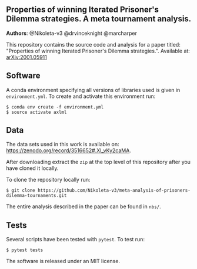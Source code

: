 Properties of winning Iterated Prisoner's Dilemma strategies. A meta
tournament analysis.
--------------------------------------

**Authors**: @Nikoleta-v3 @drvinceknight @marcharper

This repository contains the source code and analysis for a paper titled:
"Properties of winning Iterated Prisoner's Dilemma strategies.". Available at:
[arXiv:2001.05911](https://arxiv.org/abs/2001.05911)


## Software

A conda environment specifying all versions of libraries used is given in
`environment.yml`. To create and activate this environment run:

```
$ conda env create -f environment.yml
$ source activate axlml
```

## Data

The data sets used in this work is available on: https://zenodo.org/record/3516652#.Xl_vKy2caMA.

After downloading extract the `zip` at the top level of this repository after you
have cloned it locally.

To clone the repository locally run:

```
$ git clone https://github.com/Nikoleta-v3/meta-analysis-of-prisoners-dilemma-tournaments.git
```

The entire analysis described in the paper can be found in `nbs/`.

## Tests

Several scripts have been tested with `pytest`. To test run:

```
$ pytest tests
```

The software is released under an MIT license.
